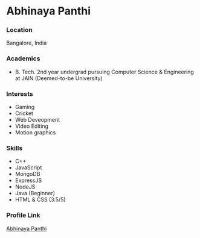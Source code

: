# Abhinaya Panthi

### Location

Bangalore, India

### Academics

- B. Tech. 2nd year undergrad pursuing Computer Science & Engineering at JAIN (Deemed-to-be University)

### Interests

- Gaming
- Cricket
- Web Deveopment
- Video Editing
- Motion graphics

### Skills

- C++
- JavaScript
- MongoDB
- ExpressJS
- NodeJS
- Java (Beginner)
- HTML & CSS (3.5/5)

### Profile Link

[Abhinaya Panthi](https://github.com/mrap10)